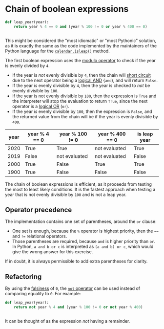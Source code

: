 # Chain of boolean expressions

```python
def leap_year(year):
    return year % 4 == 0 and (year % 100 != 0 or year % 400 == 0)
    
```

This might be considered the "most idiomatic" or "most Pythonic" solution, as it is exactly the same as the code implemented by the maintainers of the Python language for the [`calendar.isleap()`][isleap-source] method.

The first boolean expression uses the [modulo operator][modulo-operator] to check if the year is evenly divided by `4`.
- If the year is _not_ evenly divisible by `4`, then the chain will [short circuit][short-ciruiting] due to the next operator being a [logical AND][logical-and] {`and`), and will return `False`.
- If the year _is_ evenly divisible by `4`, then the year is checked to _not_ be evenly divisible by `100`.
- If the year is not evenly divisible by `100`, then the expression is `True` and the interpreter will stop the evaluation to return `True`, since the next operator is a [logical OR][logical-or] (`or`).
- If the year _is_ evenly divisible by `100`, then the expression is `False`, and the returned value from the chain will be if the year is evenly divisible by `400`.


| year | year % 4 == 0 | year % 100 != 0 | year % 400 == 0 | is leap year |
| ---- | ------------- | --------------- | --------------- | ------------ |
| 2020 |          True |            True |   not evaluated |         True |
| 2019 |         False |   not evaluated |   not evaluated |        False |
| 2000 |          True |           False |            True |         True |
| 1900 |          True |           False |           False |        False |


The chain of boolean expressions is efficient, as it proceeds from testing the most to least likely conditions.
It is the fastest approach when testing a year that is not evenly divisible by `100` and is not a leap year.


## Operator precedence

The implementation contains one set of parentheses, around the `or` clause:
- One set is enough, because the `%` operator is highest priority, then the `==` and `!=` relational operators.
- Those parentheses are required, because `and` is higher priority than `or`.
In Python, `a and b or c` is interpreted as `(a and b) or c`, which would give the wrong answer for this exercise.

If in doubt, it is always permissible to add extra parentheses for clarity.


## Refactoring

By using the [falsiness][falsiness] of `0`, the [`not` operator][not-operator] can be used instead of comparing equality to `0`.
For example:

```python
def leap_year(year):
    return not year % 4 and (year % 100 != 0 or not year % 400)
    
```

It can be thought of as the expression _not_ having a remainder.

[modulo-operator]: https://realpython.com/python-modulo-operator/
[logical-and]: https://realpython.com/python-and-operator/
[logical-or]: https://realpython.com/python-or-operator/
[falsiness]: https://www.pythontutorial.net/python-basics/python-boolean/
[not-operator]: https://realpython.com/python-not-operator/
[short-ciruiting]: https://mathspp.com/blog/pydonts/boolean-short-circuiting#short-circuiting-in-plain-english
[isleap-source]: https://github.com/python/cpython/blob/main/Lib/calendar.py#L141-L143
